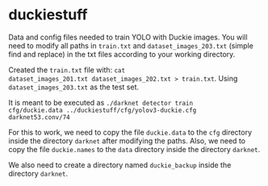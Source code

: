 # duckiestuff

Data and config files needed to train YOLO with Duckie images. You will need to modify all paths in <code>train.txt</code> and <code>dataset_images_203.txt</code> (simple find and replace) in the txt files according to your working directory.

Created the <code>train.txt</code> file with: <code>cat  dataset_images_201.txt dataset_images_202.txt > train.txt</code>. Using <code>dataset_images_203.txt</code> as the test set.

It is meant to be executed as <code>./darknet detector train cfg/duckie.data ../duckiestuff/cfg/yolov3-duckie.cfg darknet53.conv/74</code>

For this to work, we need to copy the file <code>duckie.data</code> to the <code>cfg</code> directory inside the directory <code>darknet</code> after modifying the paths. Also, we need to copy the file <code>duckie.names</code> to the <code>data</code> directory inside the directory <code>darknet</code>.

We also need to create a directory named <code>duckie_backup</code> inside the directory <code>darknet</code>.
